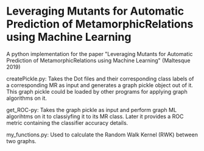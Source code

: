 # Leveraging Mutants for Automatic Prediction of MetamorphicRelations using Machine Learning 

A python implementation for the paper "Leveraging Mutants for Automatic Prediction of MetamorphicRelations using Machine Learning" (Maltesque 2019)

createPickle.py: Takes the Dot files and their corresponding class labels of a corresponding MR as input and generates a graph pickle object out of it. This graph pickle could be loaded by other programs for applying graph algorithms on it. 

get_ROC-py: Takes the graph pickle as input and perform graph ML algorihtms on it to classiyfing it to its MR class. Later it provides a ROC metric containing the classifier accuracy details. 

my_functions.py: Used to calculate the Random Walk Kernel (RWK) between two graphs. 



